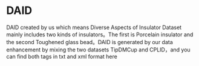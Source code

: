# DAID
DAID created by us which means Diverse Aspects of Insulator Dataset mainly includes two kinds of insulators。The first is Porcelain insulator and the second Toughened glass bead。DAID is generated by our data enhancement by mixing the two datasets TipDMCup and CPLID，and you can find both tags in txt and xml format here 
